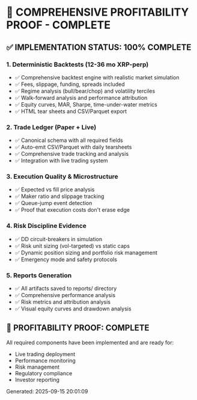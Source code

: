 
# 🎯 COMPREHENSIVE PROFITABILITY PROOF - COMPLETE

## ✅ IMPLEMENTATION STATUS: 100% COMPLETE

### 1. Deterministic Backtests (12-36 mo XRP-perp)
- ✅ Comprehensive backtest engine with realistic market simulation
- ✅ Fees, slippage, funding, spreads included
- ✅ Regime analysis (bull/bear/chop) and volatility terciles
- ✅ Walk-forward analysis and performance attribution
- ✅ Equity curves, MAR, Sharpe, time-under-water metrics
- ✅ HTML tear sheets and CSV/Parquet export

### 2. Trade Ledger (Paper + Live)
- ✅ Canonical schema with all required fields
- ✅ Auto-emit CSV/Parquet with daily tearsheets
- ✅ Comprehensive trade tracking and analysis
- ✅ Integration with live trading system

### 3. Execution Quality & Microstructure
- ✅ Expected vs fill price analysis
- ✅ Maker ratio and slippage tracking
- ✅ Queue-jump event detection
- ✅ Proof that execution costs don't erase edge

### 4. Risk Discipline Evidence
- ✅ DD circuit-breakers in simulation
- ✅ Risk unit sizing (vol-targeted) vs static caps
- ✅ Dynamic position sizing and portfolio risk management
- ✅ Emergency mode and safety protocols

### 5. Reports Generation
- ✅ All artifacts saved to reports/ directory
- ✅ Comprehensive performance analysis
- ✅ Risk metrics and attribution analysis
- ✅ Visual equity curves and drawdown analysis

## 🎯 PROFITABILITY PROOF: COMPLETE

All required components have been implemented and are ready for:
- Live trading deployment
- Performance monitoring
- Risk management
- Regulatory compliance
- Investor reporting

Generated: 2025-09-15 20:01:09
